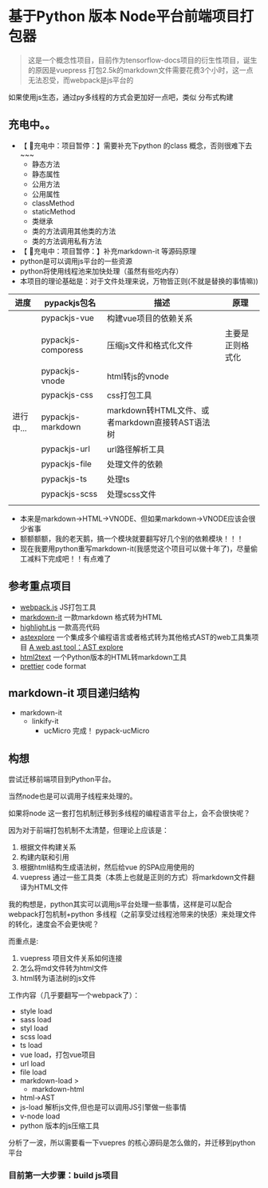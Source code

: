 # 基于Python 版本 Node平台前端项目打包器

> 这是一个概念性项目，目前作为tensorflow-docs项目的衍生性项目，诞生的原因是vuepress 打包2.5k的markdown文件需要花费3个小时，这一点无法忍受，而webpack是js平台的

如果使用js生态，通过py多线程的方式会更加好一点吧，类似 分布式构建

## 充电中。。
- 【 :battery:充电中：项目暂停：】需要补充下python 的class 概念，否则很难下去~~~
    - 静态方法
    - 静态属性
    - 公用方法
    - 公用属性
    - classMethod
    - staticMethod
    - 类继承
    - 类的方法调用其他类的方法
    - 类的方法调用私有方法
- 【 :battery:充电中：项目暂停：】补充markdown-it 等源码原理
- python是可以调用js平台的一些资源
- python将使用线程池来加快处理（虽然有些吃内存）
- 本项目的理论基础是：对于文件处理来说，万物皆正则(不就是替换的事情嘛))

|进度|pypackjs包名|描述|原理|
|----|----|----|----|
||pypackjs-vue|构建vue项目的依赖关系||
||pypackjs-comporess|压缩js文件和格式化文件|主要是正则格式化|
||pypackjs-vnode|html转js的vnode||
||pypackjs-css|css打包工具||
|进行中...|pypackjs-markdown|markdown转HTML文件、或者markdown直接转AST语法树||
||pypackjs-url|url路径解析工具||
||pypackjs-file|处理文件的依赖||
||pypackjs-ts|处理ts||
||pypackjs-scss|处理scss文件||
|||||


- 本来是markdown->HTML->VNODE、但如果markdown->VNODE应该会很少省事
- 额额额额，我的老天鹅，搞一个模块就要翻写好几个别的依赖模块！！！
- 现在我要用python重写markdown-it(我感觉这个项目可以做十年了)，尽量偷工减料下完成吧！！有点难了
 
## 参考重点项目
- [webpack.js](https://github.com/webpack/webpack) JS打包工具
- [markdown-it](https://github.com/markdown-it/markdown-it) 一款markdown 格式转为HTML
- [highlight.js](https://github.com/highlightjs/highlight.js) 一款高亮代码
- [astexplore](https://github.com/fkling/astexplorer) 一个集成多个编程语言或者格式转为其他格式AST的web工具集项目 [A web ast tool：AST explore ](https://astexplorer.net/)
- [html2text](https://github.com/aaronsw/html2text) 一个Python版本的HTML转markdown工具
- [prettier](https://prettier.io/) code format

## markdown-it 项目递归结构


- markdown-it
    - linkify-it
        - ucMicro 完成！ pypack-ucMicro

## 构想

尝试迁移前端项目到Python平台。

当然node也是可以调用子线程来处理的。

如果将node 这一套打包机制迁移到多线程的编程语言平台上，会不会很快呢？

因为对于前端打包机制不太清楚，但理论上应该是：

1. 根据文件构建关系
2. 构建内联和引用
3. 根据html结构生成语法树，然后给vue 的SPA应用使用的
4. vuepress 通过一些工具类（本质上也就是正则的方式）将markdown文件翻译为HTML文件

我的构想是，python其实可以调用js平台处理一些事情，这样是可以配合webpack打包机制+python 多线程（之前享受过线程池带来的快感）来处理文件的转化，速度会不会更快呢？

而重点是:
1. vuepress 项目文件关系如何连接
2. 怎么将md文件转为html文件
3. html转为语法树的js文件

工作内容（几乎要翻写一个webpack了）：

- style load
- sass load
- styl load
- scss load
- ts load
- vue load，打包vue项目
- url load
- file load
- markdown-load >
    - markdown-html
- html->AST
- js-load 解析js文件,但也是可以调用JS引擎做一些事情
- v-node load
- python 版本的js压缩工具  

分析了一波，所以需要看一下vuepres 的核心源码是怎么做的，并迁移到python平台

### 目前第一大步骤：build js项目

